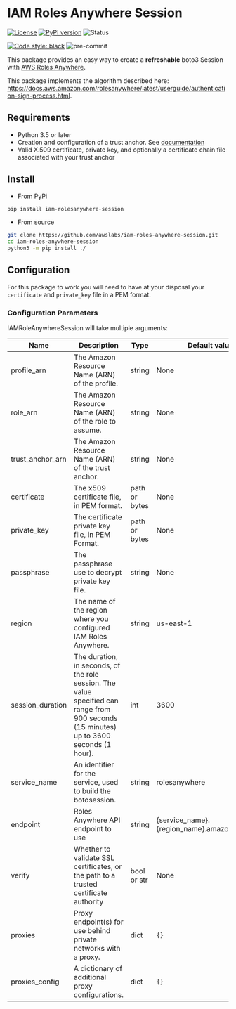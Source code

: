 # IAM Roles Anywhere Session

[![License](https://img.shields.io/badge/License-Apache_2.0-blue.svg)](https://opensource.org/licenses/Apache-2.0)
[![PyPI version](https://badge.fury.io/py/iam-rolesanywhere-session.svg)](https://badge.fury.io/py/iam-rolesanywhere-session)
![Status](https://img.shields.io/pypi/status/iam-rolesanywhere-session.svg)

[![Code style: black](https://img.shields.io/badge/code%20style-black-000000.svg)](https://github.com/psf/black)
![pre-commit](https://img.shields.io/badge/pre--commit-enabled-brightgreen?logo=pre-commit&logoColor=white)

This package provides an easy way to create a __refreshable__ boto3 Session with [AWS Roles Anywhere](https://docs.aws.amazon.com/rolesanywhere/latest/APIReference/Welcome.html).

This package implements the algorithm described here: https://docs.aws.amazon.com/rolesanywhere/latest/userguide/authentication-sign-process.html.

## Requirements

- Python 3.5 or later
- Creation and configuration of a trust anchor. See [documentation](https://docs.aws.amazon.com/rolesanywhere/latest/userguide/getting-started.html)
- Valid X.509 certificate, private key, and optionally a certificate chain file associated with your trust anchor

## Install

- From PyPi

```bash
pip install iam-rolesanywhere-session
```

- From source

```bash
git clone https://github.com/awslabs/iam-roles-anywhere-session.git
cd iam-roles-anywhere-session
python3 -m pip install ./
```

## Configuration

For this package to work you will need to have at your disposal your `certificate` and `private_key` file in a PEM format.

### Configuration Parameters

IAMRoleAnywhereSession will take multiple arguments:

| Name             | Description                                                                                                                              | Type          | Default value                               |
| ---------------- | ---------------------------------------------------------------------------------------------------------------------------------------- | ------------- | ------------------------------------------- |
| profile_arn      | The Amazon Resource Name (ARN) of the profile.                                                                                           | string        | None                                        |
| role_arn         | The Amazon Resource Name (ARN) of the role to assume.                                                                                    | string        | None                                        |
| trust_anchor_arn | The Amazon Resource Name (ARN) of the trust anchor.                                                                                      | string        | None                                        |
| certificate      | The x509 certificate file, in PEM format.                                                                                                | path or bytes | None                                        |
| private_key      | The certificate private key file, in PEM Format.                                                                                         | path or bytes | None                                        |
| passphrase       | The passphrase use to decrypt private key file.                                                                                          | string        | None                                        |
| region           | The name of the region where you configured IAM Roles Anywhere.                                                                          | string        | us-east-1                                   |
| session_duration | The duration, in seconds, of the role session. The value specified can  range from 900 seconds (15 minutes) up to 3600 seconds (1 hour). | int           | 3600                                        |
| service_name     | An identifier for the service, used to build the botosession.                                                                            | string        | rolesanywhere                               |
| endpoint         | Roles Anywhere API endpoint to use                                                                                                       | string        | {service_name}.{region_name}.amazonaws.com' |
| verify           | Whether to validate SSL certificates, or the path to a trusted certificate authority                                                     | bool or str   | None                                        |
| proxies          | Proxy endpoint(s) for use behind private networks with a proxy.                                                                          | dict          | `{}`                                        |
| proxies_config   | A dictionary of additional proxy configurations.                                                                                         | dict          | `{}`                                        |

